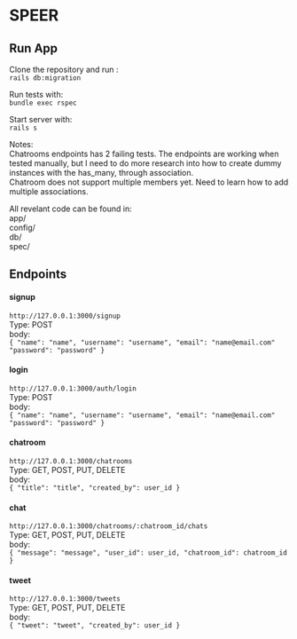 # SPEER

## Run App
Clone the repository and run : <br />
```rails db:migration``` <br />

Run tests with: <br />
```bundle exec rspec``` <br />

Start server with: <br />
```rails s```


Notes: <br />
Chatrooms endpoints has 2 failing tests. The endpoints are working when tested manually, but I need to do more research into how to create dummy instances with the has_many, through association. <br />
Chatroom does not support multiple members yet. Need to learn how to add multiple associations. <br />

All revelant code can be found in: <br />
app/ <br />
config/ <br />
db/ <br />
spec/ <br />

## Endpoints

#### signup
``` http://127.0.0.1:3000/signup ```  <br />
Type: POST <br />
body: <br />
``` { "name": "name", "username": "username", "email": "name@email.com" "password": "password" } ```

#### login
``` http://127.0.0.1:3000/auth/login ``` <br />
Type: POST <br />
body: <br />
``` { "name": "name", "username": "username", "email": "name@email.com" "password": "password" } ```

#### chatroom
``` http://127.0.0.1:3000/chatrooms ``` <br />
Type: GET, POST, PUT, DELETE <br />
body: <br />
``` { "title": "title", "created_by": user_id } ```

#### chat
``` http://127.0.0.1:3000/chatrooms/:chatroom_id/chats ``` <br />
Type: GET, POST, PUT, DELETE <br />
body: <br />
``` { "message": "message", "user_id": user_id, "chatroom_id": chatroom_id } ```

#### tweet
``` http://127.0.0.1:3000/tweets ``` <br />
Type: GET, POST, PUT, DELETE <br />
body: <br />
``` { "tweet": "tweet", "created_by": user_id } ```